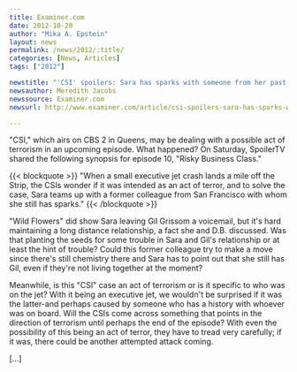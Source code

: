 ```yaml
---
title: Examiner.com
date: 2012-10-20
author: "Mika A. Epstein"
layout: news
permalink: /news/2012/:title/
categories: [News, Articles]
tags: ["2012"]

newstitle: "'CSI' spoilers: Sara has sparks with someone from her past  "
newsauthor: Meredith Jacobs
newssource: Examiner.com
newsurl: http://www.examiner.com/article/csi-spoilers-sara-has-sparks-with-someone-from-her-past

---
```


"CSI," which airs on CBS 2 in Queens, may be dealing with a possible act of terrorism in an upcoming episode. What happened? On Saturday, SpoilerTV shared the following synopsis for episode 10, "Risky Business Class."

{{< blockquote >}}
"When a small executive jet crash lands a mile off the Strip, the CSIs wonder if it was intended as an act of terror, and to solve the case, Sara teams up with a former colleague from San Francisco with whom she still has sparks."
{{< /blockquote >}}

"Wild Flowers" did show Sara leaving Gil Grissom a voicemail, but it's hard maintaining a long distance relationship, a fact she and D.B. discussed. Was that planting the seeds for some trouble in Sara and Gil's relationship or at least the hint of trouble? Could this former colleague try to make a move since there's still chemistry there and Sara has to point out that she still has Gil, even if they're not living together at the moment?

Meanwhile, is this "CSI" case an act of terrorism or is it specific to who was on the jet? With it being an executive jet, we wouldn't be surprised if it was the latter-and perhaps caused by someone who has a history with whoever was on board. Will the CSIs come across something that points in the direction of terrorism until perhaps the end of the episode? With even the possibility of this being an act of terror, they have to tread very carefully; if it was, there could be another attempted attack coming.

[...]

